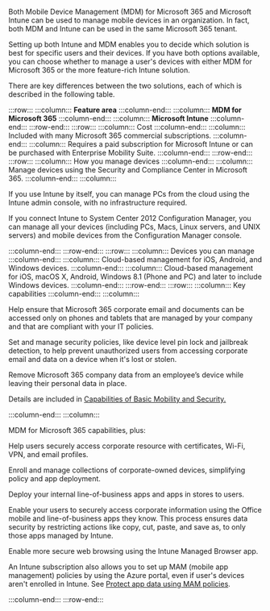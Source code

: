 Both Mobile Device Management (MDM) for Microsoft 365 and Microsoft Intune can be used to manage mobile devices in an organization. In fact, both MDM and Intune can be used in the same Microsoft 365 tenant.

Setting up both Intune and MDM enables you to decide which solution is best for specific users and their devices. If you have both options available, you can choose whether to manage a user's devices with either MDM for Microsoft 365 or the more feature-rich Intune solution.

There are key differences between the two solutions, each of which is described in the following table.

:::row:::
  :::column:::
    **Feature area**
  :::column-end:::
  :::column:::
    **MDM for Microsoft 365**
  :::column-end:::
  :::column:::
    **Microsoft Intune**
  :::column-end:::
:::row-end:::
:::row:::
  :::column:::
    Cost
  :::column-end:::
  :::column:::
    Included with many Microsoft 365 commercial subscriptions.
  :::column-end:::
  :::column:::
    Requires a paid subscription for Microsoft Intune or can be purchased with Enterprise Mobility Suite.
  :::column-end:::
:::row-end:::
:::row:::
  :::column:::
    How you manage devices
  :::column-end:::
  :::column:::
    Manage devices using the Security and Compliance Center in Microsoft 365.
  :::column-end:::
  :::column:::
    

If you use Intune by itself, you can manage PCs from the cloud using the Intune admin console, with no infrastructure required.

If you connect Intune to System Center 2012 Configuration Manager, you can manage all your devices (including PCs, Macs, Linux servers, and UNIX servers) and mobile devices from the Configuration Manager console.


  :::column-end:::
:::row-end:::
:::row:::
  :::column:::
    Devices you can manage
  :::column-end:::
  :::column:::
    Cloud-based management for iOS, Android, and Windows devices.
  :::column-end:::
  :::column:::
    Cloud-based management for iOS, macOS X, Android, Windows 8.1 (Phone and PC) and later to include Windows devices.
  :::column-end:::
:::row-end:::
:::row:::
  :::column:::
    Key capabilities
  :::column-end:::
  :::column:::
    

Help ensure that Microsoft 365 corporate email and documents can be accessed only on phones and tablets that are managed by your company and that are compliant with your IT policies.


Set and manage security policies, like device level pin lock and jailbreak detection, to help prevent unauthorized users from accessing corporate email and data on a device when it's lost or stolen.


Remove Microsoft 365 company data from an employee’s device while leaving their personal data in place.


Details are included in [Capabilities of Basic Mobility and Security.](/microsoft-365/admin/basic-mobility-security/capabilities?azure-portal=true)


  :::column-end:::
  :::column:::
    

MDM for Microsoft 365 capabilities, plus:


Help users securely access corporate resource with certificates, Wi-Fi, VPN, and email profiles.


Enroll and manage collections of corporate-owned devices, simplifying policy and app deployment.


Deploy your internal line-of-business apps and apps in stores to users.


Enable your users to securely access corporate information using the Office mobile and line-of-business apps they know. This process ensures data security by restricting actions like copy, cut, paste, and save as, to only those apps managed by Intune.


Enable more secure web browsing using the Intune Managed Browser app.


An Intune subscription also allows you to set up MAM (mobile app management) policies by using the Azure portal, even if user's devices aren't enrolled in Intune. See [Protect app data using MAM policies](/mem/intune/apps/app-protection-policy?azure-portal=true).



  :::column-end:::
:::row-end:::
